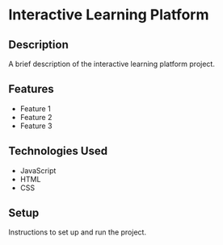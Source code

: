 # Interactive Learning Platform

## Description

A brief description of the interactive learning platform project.

## Features

- Feature 1
- Feature 2
- Feature 3

## Technologies Used

- JavaScript
- HTML
- CSS

## Setup

Instructions to set up and run the project.
